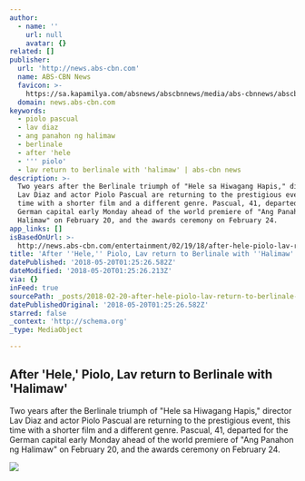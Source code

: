 ```yaml
---
author:
  - name: ''
    url: null
    avatar: {}
related: []
publisher:
  url: 'http://news.abs-cbn.com'
  name: ABS-CBN News
  favicon: >-
    https://sa.kapamilya.com/absnews/abscbnnews/media/abs-cbnnews/abscbnmaster/newsfavicon.png
  domain: news.abs-cbn.com
keywords:
  - piolo pascual
  - lav diaz
  - ang panahon ng halimaw
  - berlinale
  - after 'hele
  - ''' piolo'
  - lav return to berlinale with 'halimaw' | abs-cbn news
description: >-
  Two years after the Berlinale triumph of "Hele sa Hiwagang Hapis," director
  Lav Diaz and actor Piolo Pascual are returning to the prestigious event, this
  time with a shorter film and a different genre. Pascual, 41, departed for the
  German capital early Monday ahead of the world premiere of "Ang Panahon ng
  Halimaw" on February 20, and the awards ceremony on February 24.
app_links: []
isBasedOnUrl: >-
  http://news.abs-cbn.com/entertainment/02/19/18/after-hele-piolo-lav-return-to-berlinale-with-halimaw
title: 'After ''Hele,'' Piolo, Lav return to Berlinale with ''Halimaw'''
datePublished: '2018-05-20T01:25:26.582Z'
dateModified: '2018-05-20T01:25:26.213Z'
via: {}
inFeed: true
sourcePath: _posts/2018-02-20-after-hele-piolo-lav-return-to-berlinale-with-halimaw.md
datePublishedOriginal: '2018-05-20T01:25:26.582Z'
starred: false
_context: 'http://schema.org'
_type: MediaObject

---
```

<article style=""><h1>After 'Hele,' Piolo, Lav return to Berlinale with 'Halimaw'</h1><p>Two years after the Berlinale triumph of "Hele sa Hiwagang Hapis," director Lav Diaz and actor Piolo Pascual are returning to the prestigious event, this time with a shorter film and a different genre. Pascual, 41, departed for the German capital early Monday ahead of the world premiere of "Ang Panahon ng Halimaw" on February 20, and the awards ceremony on February 24.</p><img src="https://sa.kapamilya.com/absnews/abscbnnews/media/2018/entertainment/02/19/piolo-021918.jpg?ext=.jpg" /></article>